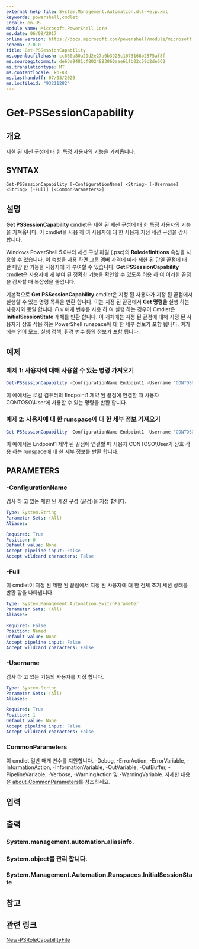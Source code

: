 ```yaml
---
external help file: System.Management.Automation.dll-Help.xml
keywords: powershell,cmdlet
Locale: en-US
Module Name: Microsoft.PowerShell.Core
ms.date: 06/09/2017
online version: https://docs.microsoft.com/powershell/module/microsoft.powershell.core/get-pssessioncapability?view=powershell-7&WT.mc_id=ps-gethelp
schema: 2.0.0
title: Get-PSSessionCapability
ms.openlocfilehash: cc660b80a29d2e27a0b3928c1073168b2575af8f
ms.sourcegitcommit: de63e9481cf8024883060aae61fb02c59c2de662
ms.translationtype: MT
ms.contentlocale: ko-KR
ms.lasthandoff: 07/03/2020
ms.locfileid: "93211282"
---
```

# Get-PSSessionCapability

## 개요
제한 된 세션 구성에 대 한 특정 사용자의 기능을 가져옵니다.

## SYNTAX

```
Get-PSSessionCapability [-ConfigurationName] <String> [-Username] <String> [-Full] [<CommonParameters>]
```

## 설명

**Get PSSessionCapability** cmdlet은 제한 된 세션 구성에 대 한 특정 사용자의 기능을 가져옵니다.
이 cmdlet을 사용 하 여 사용자에 대 한 사용자 지정 세션 구성을 감사 합니다.

Windows PowerShell 5.0부터 세션 구성 파일 (.psc)의 **Roledefinitions** 속성을 사용할 수 있습니다.
이 속성을 사용 하면 그룹 멤버 자격에 따라 제한 된 단일 끝점에 대 한 다양 한 기능을 사용자에 게 부여할 수 있습니다.
**Get PSSessionCapability** cmdlet은 사용자에 게 부여 된 정확한 기능을 확인할 수 있도록 허용 하 여 이러한 끝점을 감사할 때 복잡성을 줄입니다.

기본적으로 **Get PSSessionCapability** cmdlet은 지정 된 사용자가 지정 된 끝점에서 실행할 수 있는 명령 목록을 반환 합니다.
이는 지정 된 끝점에서 **Get 명령을** 실행 하는 사용자와 동일 합니다.
*Full* 매개 변수를 사용 하 여 실행 하는 경우이 Cmdlet은 **InitialSessionState** 개체를 반환 합니다.
이 개체에는 지정 된 끝점에 대해 지정 된 사용자가 상호 작용 하는 PowerShell runspace에 대 한 세부 정보가 포함 됩니다.
여기에는 언어 모드, 실행 정책, 환경 변수 등의 정보가 포함 됩니다.

## 예제

### 예제 1: 사용자에 대해 사용할 수 있는 명령 가져오기

```powershell
Get-PSSessionCapability -ConfigurationName Endpoint1 -Username 'CONTOSO\User'
```

이 예에서는 로컬 컴퓨터의 Endpoint1 제약 된 끝점에 연결할 때 사용자 CONTOSO\User에 사용할 수 있는 명령을 반환 합니다.

### 예제 2: 사용자에 대 한 runspace에 대 한 세부 정보 가져오기

```powershell
Get-PSSessionCapability -ConfigurationName Endpoint1 -Username 'CONTOSO\User' -Full
```

이 예에서는 Endpoint1 제약 된 끝점에 연결할 때 사용자 CONTOSO\User가 상호 작용 하는 runspace에 대 한 세부 정보를 반환 합니다.

## PARAMETERS

### -ConfigurationName

검사 하 고 있는 제한 된 세션 구성 (끝점)을 지정 합니다.

```yaml
Type: System.String
Parameter Sets: (All)
Aliases:

Required: True
Position: 0
Default value: None
Accept pipeline input: False
Accept wildcard characters: False
```

### -Full

이 cmdlet이 지정 된 제한 된 끝점에서 지정 된 사용자에 대 한 전체 초기 세션 상태를 반환 함을 나타냅니다.

```yaml
Type: System.Management.Automation.SwitchParameter
Parameter Sets: (All)
Aliases:

Required: False
Position: Named
Default value: None
Accept pipeline input: False
Accept wildcard characters: False
```

### -Username

검사 하 고 있는 기능의 사용자를 지정 합니다.

```yaml
Type: System.String
Parameter Sets: (All)
Aliases:

Required: True
Position: 1
Default value: None
Accept pipeline input: False
Accept wildcard characters: False
```

### CommonParameters

이 cmdlet 일반 매개 변수를 지원합니다. -Debug, -ErrorAction, -ErrorVariable, -InformationAction, -InformationVariable, -OutVariable, -OutBuffer, -PipelineVariable, -Verbose, -WarningAction 및 -WarningVariable. 자세한 내용은 [about_CommonParameters](https://go.microsoft.com/fwlink/?LinkID=113216)를 참조하세요.

## 입력

## 출력

### System.management.automation.aliasinfo.

### System.object를 관리 합니다.

### System.Management.Automation.Runspaces.InitialSessionState

## 참고

## 관련 링크

[New-PSRoleCapabilityFile](New-PSRoleCapabilityFile.md)
